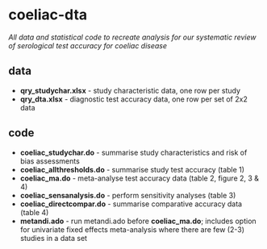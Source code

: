 # coeliac-dta #
*All data and statistical code to recreate analysis for our systematic review of serological test accuracy for coeliac disease*

## data ##
* **qry_studychar.xlsx** - study characteristic data, one row per study
* **qry_dta.xlsx** - diagnostic test accuracy data, one row per set of 2x2 data

## code ##
* **coeliac_studychar.do** - summarise study characteristics and risk of bias assessments
* **coeliac_allthresholds.do** - summarise study test accuracy (table 1)
* **coeliac_ma.do** - meta-analyse test accuracy data (table 2, figure 2, 3 & 4)
* **coeliac_sensanalysis.do** - perform sensitivity analyses (table 3)
* **coeliac_directcompar.do** - summarise comparative accuracy data (table 4)
* **metandi.ado** - run metandi.ado before **coeliac_ma.do**; includes option for univariate fixed effects meta-analysis where there are few (2-3) studies in a data set
